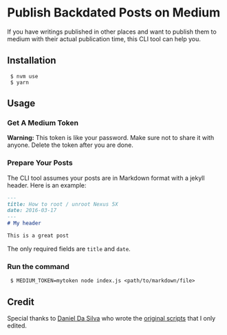 # Publish Backdated Posts on Medium

If you have writings published in other places and want to publish them to medium with their actual publication time, this CLI tool can help you.

## Installation

     $ nvm use
     $ yarn

## Usage

### Get A Medium Token

**Warning:** This token is like your password. Make sure not to share it with anyone. Delete the token after you are done.

### Prepare Your Posts

The CLI tool assumes your posts are in Markdown format with a jekyll header. Here is an example:

```markdown
---
title: How to root / unroot Nexus 5X
date: 2016-03-17
---
# My header

This is a great post
```
The only required fields are `title` and `date`.

### Run the command

     $ MEDIUM_TOKEN=mytoken node index.js <path/to/markdown/file>


## Credit

Special thanks to [Daniel Da Silva](https://github.com/danielfdsilva) who wrote the [original scripts](https://github.com/developmentseed/medium-migration) that I only edited. 